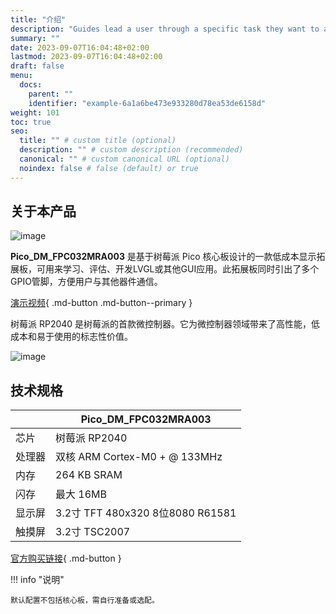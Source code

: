 ```yaml
---
title: "介绍"
description: "Guides lead a user through a specific task they want to accomplish, often with a sequence of steps."
summary: ""
date: 2023-09-07T16:04:48+02:00
lastmod: 2023-09-07T16:04:48+02:00
draft: false
menu:
  docs:
    parent: ""
    identifier: "example-6a1a6be473e933280d78ea53de6158d"
weight: 101
toc: true
seo:
  title: "" # custom title (optional)
  description: "" # custom description (recommended)
  canonical: "" # custom canonical URL (optional)
  noindex: false # false (default) or true
---
```


## 关于本产品

![image](../assets/dm_fpc032mra003_1.png)

**Pico_DM_FPC032MRA003** 是基于树莓派 Pico 核心板设计的一款低成本显示拓展板，可用来学习、评估、开发LVGL或其他GUI应用。此拓展板同时引出了多个GPIO管脚，方便用户与其他器件通信。

[演示视频](https://www.bilibili.com/video/BV18D421T7gM){ .md-button .md-button--primary }

树莓派 RP2040 是树莓派的首款微控制器。它为微控制器领域带来了高性能，低成本和易于使用的标志性价值。

![image](../assets/rp2040.jpg)

## 技术规格

| | Pico_DM_FPC032MRA003 |
| --- | --- |
| 芯片 | 树莓派 RP2040 |
| 处理器 | 双核 ARM Cortex-M0 + @ 133MHz |
| 内存 | 264 KB SRAM |
| 闪存 | 最大 16MB |
| 显示屏 | 3.2寸 TFT 480x320 8位8080 R61581 |
| 触摸屏 | 3.2寸 TSC2007 |

[官方购买链接](https://gf.bilibili.com/item/detail/1105569098){ .md-button }

!!! info "说明"

    默认配置不包括核心板，需自行准备或选配。

